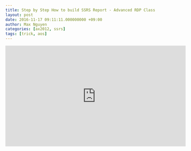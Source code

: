 ```yaml
---
title: Step by Step How to build SSRS Report - Advanced RDP Class
layout: post
date: 2016-11-17 09:11:11.000000000 +09:00
author: Max Nguyen
categories: [ax2012, ssrs]
tags: [trick, aos]
---
```


<iframe width="560" height="315" src="https://www.youtube.com/watch?v=6B5cqeeNvH4" frameborder="0" allowfullscreen></iframe>